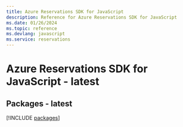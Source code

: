 ```yaml
---
title: Azure Reservations SDK for JavaScript
description: Reference for Azure Reservations SDK for JavaScript
ms.date: 01/26/2024
ms.topic: reference
ms.devlang: javascript
ms.service: reservations
---
```

# Azure Reservations SDK for JavaScript - latest
## Packages - latest
[!INCLUDE [packages](reservations-index.md)]